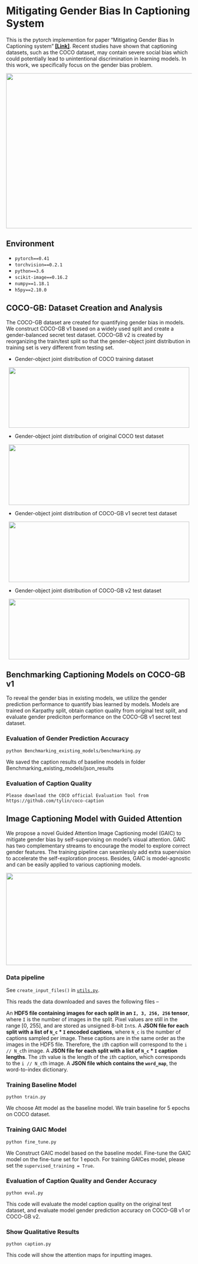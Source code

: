 # Mitigating Gender Bias In Captioning System

This is the pytorch implemention for paper “Mitigating Gender Bias In Captioning system” [**[Link]**](https://arxiv.org/abs/2006.08315). Recent studies have shown that captioning datasets,
such as the COCO dataset, may contain severe social bias which could potentially lead to unintentional discrimination in learning models. 
In this work, we specifically focus on the gender bias problem. 

<p align="center">
<img src="https://github.com/CaptionGenderBias2020/Mitigating_Gender_Bias_In_Captioning_System_NIPS2020/blob/master/Figures/Examples_Figure-1.jpg" img width="750" height="420" />
</p>

## Environment
- `pytorch==0.41`
- `torchvision==0.2.1`
- `python==3.6`
- `scikit-image==0.16.2`
- `numpy==1.18.1`
- `h5py==2.10.0`

## COCO-GB: Dataset Creation and Analysis
The COCO-GB dataset are created for quantifying gender bias in models. We construct COCO-GB
v1 based on a widely used split and create a gender-balanced secret test dataset. COCO-GB v2 is
created by reorganizing the train/test split so that the gender-object joint distribution in training set is
very different from testing set. 

- Gender-object joint distribution of COCO training dataset
<p align="center">
<img src="https://github.com/CaptionGenderBias2020/Mitigating_Gender_Bias_In_Captioning_System_NIPS2020/blob/master/Figures/training_distribution.png" img width="490" height="164" />
</p>

- Gender-object joint distribution of original COCO test dataset
<p align="center">
<img src="https://github.com/CaptionGenderBias2020/Mitigating_Gender_Bias_In_Captioning_System_NIPS2020/blob/master/Figures/ori_test_distribution.png" img width="490" height="164" />
</p>

- Gender-object joint distribution of COCO-GB v1 secret test dataset
<p align="center">
<img src="https://github.com/CaptionGenderBias2020/Mitigating_Gender_Bias_In_Captioning_System_NIPS2020/blob/master/Figures/secret_test_distribution.png" img width="490" height="164" />
</p>

- Gender-object joint distribution of COCO-GB v2 test dataset
<p align="center">
<img src="https://github.com/CaptionGenderBias2020/Mitigating_Gender_Bias_In_Captioning_System_NIPS2020/blob/master/Figures/COCOv2_test_distribution.png" img width="490" height="164" />
</p>


## Benchmarking Captioning Models on COCO-GB v1
  
To reveal the gender bias in existing models, we utilize the gender prediction performance to quantify 
bias learned by models. Models are trained on Karpathy split, obtain caption quality from
 original test split, and evaluate gender prediciton performance on the COCO-GB v1 secret test dataset.

### Evaluation of Gender Prediction Accuracy
```
python Benchmarking_existing_models/benchmarking.py 
```
We saved the caption results of baseline models in folder Benchmarking_existing_models/json_results

### Evaluation of Caption Quality
```
Please download the COCO official Evaluation Tool from https://github.com/tylin/coco-caption
```
## Image Captioning Model with Guided Attention
We propose a novel Guided Attention Image Captioning model (GAIC) to mitigate gender bias 
by self-supervising on model’s visual attention. GAIC has two complementary streams to
encourage the model to explore correct gender features. The training pipeline can seamlessly add
extra supervision to accelerate the self-exploration process. Besides, GAIC is model-agnostic and
can be easily applied to various captioning models.

<p align="center">
<img src="https://github.com/CaptionGenderBias2020/Mitigating_Gender_Bias_In_Captioning_System_NIPS2020/blob/master/Figures/model_cropped-1.jpg" img width="820" height="250" />
</p>

### Data pipeline
See `create_input_files()` in [`utils.py`](https://github.com/CaptionGenderBias2020/Mitigating_Gender_Bias_In_Captioning_System_NIPS2020/blob/master/utils.py).

This reads the data downloaded and saves the following files –

An **HDF5 file containing images for each split in an `I, 3, 256, 256` tensor**, where `I` is the number of images in the split. Pixel values are still in the range [0, 255], and are stored as unsigned 8-bit `Int`s.
A **JSON file for each split with a list of `N_c` * `I` encoded captions**, where `N_c` is the number of captions sampled per image. These captions are in the same order as the images in the HDF5 file. Therefore, the `i`th caption will correspond to the `i // N_c`th image.
A **JSON file for each split with a list of `N_c` * `I` caption lengths**. The `i`th value is the length of the `i`th caption, which corresponds to the `i // N_c`th image.
A **JSON file which contains the `word_map`**, the word-to-index dictionary.

### Training Baseline Model
```
python train.py 
```
We choose Att model as the baseline model. We train baseline for 5 epochs on COCO dataset.
### Training GAIC Model
```
python fine_tune.py 
```
We Construct GAIC model based on the baseline model. Fine-tune the GAIC model on the fine-tune set for 1 epoch. For training GAICes model, please set the `supervised_training = True`.
### Evaluation of Caption Quality and Gender Accuracy
```
python eval.py
```
This code will evaluate the model caption quality on the original test dataset, and evaluate model gender prediction accuracy on COCO-GB v1 or COCO-GB v2.
### Show Qualitative Results
```
python caption.py
```
This code will show the attention maps for inputting images.
